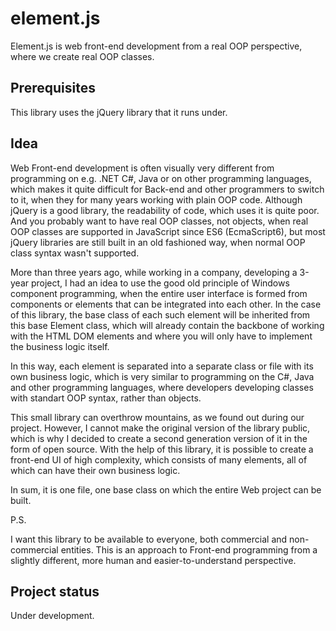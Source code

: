 # element.js

Element.js is web front-end development from a real OOP perspective, where we create real OOP classes.

## Prerequisites

This library uses the jQuery library that it runs under.

## Idea

Web Front-end development is often visually very different from programming on e.g. .NET C#, Java or on other programming languages, which makes it quite difficult for Back-end and other programmers to switch to it, when they for many years working with plain OOP code. Although jQuery is a good library, the readability of code, which uses it is quite poor. And you probably want to have real OOP classes, not objects, when real OOP classes are supported in JavaScript since ES6 (EcmaScript6), but most jQuery libraries are still built in an old fashioned way, when normal OOP class syntax wasn't supported.

More than three years ago, while working in a company, developing a 3-year project, I had an idea to use the good old principle of Windows component programming, when the entire user interface is formed from components or elements that can be integrated into each other. In the case of this library, the base class of each such element will be inherited from this base Element class, which will already contain the backbone of working with the HTML DOM elements and where you will only have to implement the business logic itself.

In this way, each element is separated into a separate class or file with its own business logic, which is very similar to programming on the C#, Java and other programming languages, where developers developing classes with standart OOP syntax, rather than objects.

This small library can overthrow mountains, as we found out during our project. However, I cannot make the original version of the library public, which is why I decided to create a second generation version of it in the form of open source. With the help of this library, it is possible to create a front-end UI of high complexity, which consists of many elements, all of which can have their own business logic.

In sum, it is one file, one base class on which the entire Web project can be built.

P.S.

I want this library to be available to everyone, both commercial and non-commercial entities. This is an approach to Front-end programming from a slightly different, more human and easier-to-understand perspective.

## Project status

Under development.